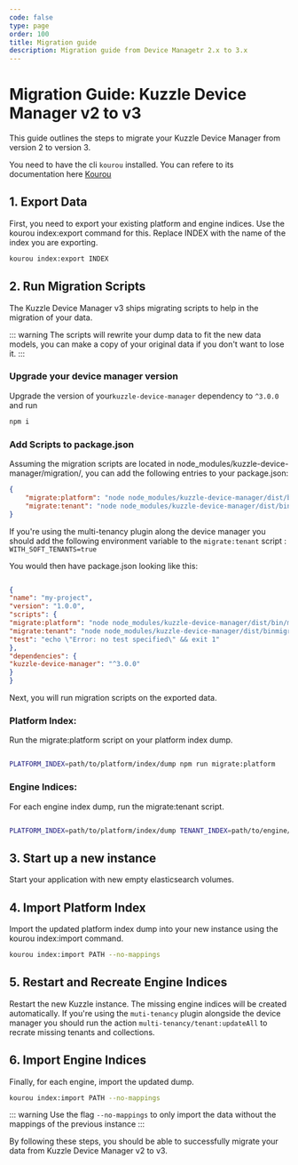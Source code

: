 ```yaml
---
code: false
type: page
order: 100
title: Migration guide
description: Migration guide from Device Managetr 2.x to 3.x
---
```


# Migration Guide: Kuzzle Device Manager v2 to v3

This guide outlines the steps to migrate your Kuzzle Device Manager from version 2 to version 3.

You need to have the cli `kourou` installed. You can refere to its documentation here [Kourou](https://github.com/kuzzleio/kourou)

## 1. Export Data

First, you need to export your existing platform and engine indices. Use the kourou index:export command for this. Replace INDEX with the name of the index you are exporting.

```Bash
kourou index:export INDEX
```

## 2. Run Migration Scripts

The Kuzzle Device Manager v3 ships migrating scripts to help in the migration of your data.

::: warning
The scripts will rewrite your dump data to fit the new data models, you can make a copy of your original data if you don't want to lose it.
:::

### Upgrade your device manager version

Upgrade the version of your`kuzzle-device-manager` dependency to `^3.0.0` and run 

``` bash
npm i
```


### Add Scripts to package.json

Assuming the migration scripts are located in node_modules/kuzzle-device-manager/migration/, you can add the following entries to your package.json:

```JSON
{
    "migrate:platform": "node node_modules/kuzzle-device-manager/dist/bin/migration/migration_platform_index.js",
    "migrate:tenant": "node node_modules/kuzzle-device-manager/dist/bin/migration/migration_tenant_index.js"
}
```
If you're using the multi-tenancy plugin along the device manager you should add the following environment variable to the `migrate:tenant` script : `WITH_SOFT_TENANTS=true`

You would then have package.json looking like this:

``` JSON

{
"name": "my-project",
"version": "1.0.0",
"scripts": {
"migrate:platform": "node node_modules/kuzzle-device-manager/dist/bin/migration/migration_platform_index.js",
"migrate:tenant": "node node_modules/kuzzle-device-manager/dist/binmigration/migration_tenant_index.js",
"test": "echo \"Error: no test specified\" && exit 1"
},
"dependencies": {
"kuzzle-device-manager": "^3.0.0"
}
}
```

Next, you will run migration scripts on the exported data.

### Platform Index:

Run the migrate:platform script on your platform index dump.

``` bash

PLATFORM_INDEX=path/to/platform/index/dump npm run migrate:platform
```

### Engine Indices:

For each engine index dump, run the migrate:tenant script.

```bash

PLATFORM_INDEX=path/to/platform/index/dump TENANT_INDEX=path/to/engine/index/dump npm run migrate:tenant
```

## 3. Start up a new instance

Start your application with new empty elasticsearch volumes.

## 4. Import Platform Index

Import the updated platform index dump into your new instance using the kourou index:import command.

```bash
kourou index:import PATH --no-mappings
```

## 5. Restart and Recreate Engine Indices

Restart the new Kuzzle instance. The missing engine indices will be created automatically. If you're using the `muti-tenancy` plugin alongside the device manager you should run the action `multi-tenancy/tenant:updateAll` to recrate missing tenants and collections.

## 6. Import Engine Indices

Finally, for each engine, import the updated dump.

```bash
kourou index:import PATH --no-mappings
```

::: warning
Use the flag `--no-mappings` to only import the data without the mappings of the previous instance
:::


By following these steps, you should be able to successfully migrate your data from Kuzzle Device Manager v2 to v3.
